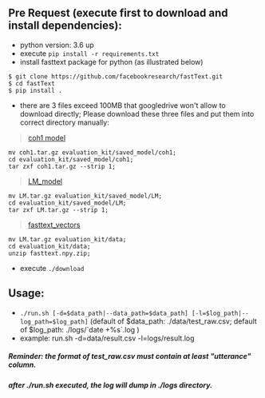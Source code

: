 ## Pre Request (execute first to download and install dependencies):
- python version: 3.6 up
- execute `pip install -r requirements.txt`
- install fasttext package for python (as illustrated below)
```
$ git clone https://github.com/facebookresearch/fastText.git
$ cd fastText
$ pip install .
```
- there are 3 files exceed 100MB that googledrive won't allow to download directly; Please download these three files and put them into correct directory manually:
> [coh1 model](https://drive.google.com/open?id=1FkVBItYo4ra9B-yF76o3h3WCQ9lLSs7p) 
```
mv coh1.tar.gz evaluation_kit/saved_model/coh1;
cd evaluation_kit/saved_model/coh1;
tar zxf coh1.tar.gz --strip 1;
```
> [LM_model](https://drive.google.com/open?id=16vZJvf5_NqFabcKITOjyVYeAKfryb6Ei)
```
mv LM.tar.gz evaluation_kit/saved_model/LM;
cd evaluation_kit/saved_model/LM;
tar zxf LM.tar.gz --strip 1;
```
> [fasttext_vectors](https://drive.google.com/open?id=1p3ZpcBeZcpIjMmbx3aD0QWEks-TtrPSP)
```
mv LM.tar.gz evaluation_kit/data;
cd evaluation_kit/data;
unzip fasttext.npy.zip;
```
- execute `./download`

## Usage:
- `./run.sh [-d=$data_path|--data_path=$data_path] [-l=$log_path|--log_path=$log_path]` (default of $data_path: ./data/test_raw.csv; default of $log_path: ./logs/\`date +%s\`.log )
- example: run.sh -d=data/result.csv -l=logs/result.log
##### Reminder: the format of test_raw.csv must contain at least "utterance" column.
##### after ./run.sh executed, the log will dump in ./logs directory.
